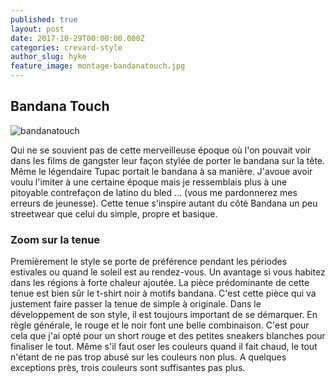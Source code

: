 ```yaml
---
published: true
layout: post
date: 2017-10-29T00:00:00.000Z
categories: crevard-style
author_slug: hyke
feature_image: montage-bandanatouch.jpg
---
```

## Bandana Touch

![bandanatouch]({{site.url}}/{{site.baseurl}}img/montage-bandanatouch.jpg)

Qui ne se souvient pas de cette merveilleuse époque où l'on pouvait voir dans les films de gangster leur façon stylée de porter le bandana sur la tête. Même le légendaire Tupac portait le bandana à sa manière. J'avoue avoir voulu l'imiter à une certaine époque mais je ressemblais plus à une pitoyable contrefaçon de latino du bled ... (vous me pardonnerez mes erreurs de jeunesse).
Cette tenue s'inspire autant du côté Bandana un peu streetwear que celui du simple, propre et basique.

### Zoom sur la tenue

Premièrement le style se porte de préférence pendant les périodes estivales ou quand le soleil est au rendez-vous. Un avantage si vous habitez dans les régions à forte chaleur ajoutée.
La pièce prédominante de cette tenue est bien sûr le t-shirt noir à motifs bandana. C'est cette pièce qui va justement faire passer la tenue de simple à originale. Dans le développement de son style, il est toujours important de se démarquer. 
En règle générale, le rouge et le noir font une belle combinaison. C'est pour cela que j'ai opté pour un short rouge et des petites sneakers blanches pour finaliser le tout. Même s'il faut oser les couleurs quand il fait chaud, le tout n'étant de ne pas trop abusé sur les couleurs non plus. A quelques exceptions près, trois couleurs sont suffisantes pas plus.

### 
